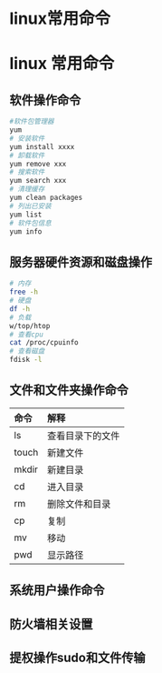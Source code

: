 # linux常用命令

# linux 常用命令

## 软件操作命令
```sh
#软件包管理器
yum 
# 安装软件
yum install xxxx
# 卸载软件
yum remove xxx
# 搜索软件
yum search xxx
# 清理缓存
yum clean packages
# 列出已安装
yum list
# 软件包信息
yum info
```
## 服务器硬件资源和磁盘操作
```sh
# 内存
free -h
# 硬盘
df -h
# 负载
w/top/htop
# 查看cpu
cat /proc/cpuinfo
# 查看磁盘
fdisk -l
```

## 文件和文件夹操作命令
|命令|解释|
|:----|:----|
|ls|查看目录下的文件|
|touch|新建文件|
|mkdir|新建目录|
|cd|进入目录|
|rm|删除文件和目录|
|cp|复制|
|mv|移动|
|pwd|显示路径|
## 系统用户操作命令

## 防火墙相关设置

## 提权操作sudo和文件传输


